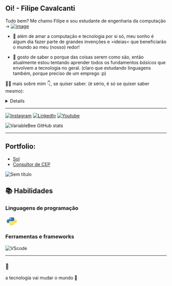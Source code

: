 ## Oi! - Filipe Cavalcanti

Tudo bem? Me chamo Filipe e sou estudante de engenharia da computação -> [![image](https://github.com/user-attachments/assets/0919238c-afa7-4dd7-9ab2-be88bb2910cd)](https://unasp.br/) 

 - 🥼 além de amar a computação e tecnologia por si só, meu sonho é algum dia fazer parte de grandes invenções e >ideias< que beneficiarão o mundo ao meu (nosso) redor!

 - 🔭 gosto de saber o porque das coisas serem como são, então atualmente estou tentando aprender todos os fundamentos *básicos* que envolvem a tecnologia no geral. (claro que estudando linguagens também, porque preciso de um emprego :p)



👨‍💻 mais sobre mim 👇, se quiser saber. (é sério, é só se quiser saber mesmo):
<details> 
    - 💬 Tenho 22 anos e sempre odiei a escola! sempre preferi ficar na frente do computador desde muito pequeno fazendo qualquer coisa que seja. Aprendi muito (infelizmente e felizmente) com a internet, aprendi muito com jogos, aprendi muito sobre aquele mundo que para minha realidade (familia) era totalmente diferente e sempre fiquei fascinado com tudo. Não pense que eu não gostava de aprender só porque eu não gostava e ia mal (bem mal) na escola, eu só não gostava do que >me ensinavam<. aprendi a montar um computador e baixar pirataria sem trojan antes de aprender divisão, claro, depois de ter que aprender a formatar um computador de tanto virus que colocava e depois de ter que aprender a soldar um componente porque fiz alguma burrada. Mas como infelizmente a vida adulta chega para todo mundo, ela chegou com dois pés no meu peito e me falando (ou eu falando para mim mesmo): ¬dinheiro = fracassado. E como eu sempre fui uma criança difícil (chata) e sem controle mental nenhum para nada, enchi minha cabeça com muita merda. Mas eu agradeço por ter crescido assim, um adolescênte/adulto insuportável, mimado e extremamente ignorante sobre a vida; (obrigado Deus por fazer a vida me dar o troco). Hoje, conhecendo pessoas incríveis e pessoas horríveis, cada uma diferente da outra, cada uma com seu jeito de pensar, enxergo as coisas de maneiras diferentes, claro que ainda continuo sendo um ignorante e não sei nada sobre a vida, mas agora eu *SEI* que não sei nada sobre a vida. Dinheiro? não vale nada, mas não paramos de pensar nele. Fazer oque você gosta? não posso, não vai me ajudar a pagar minhas contas. É uma realidade angustiante que me faz pensar: 'eai? a vida é só isso daqui?'; se for, que pena, estou errado mais uma vez. Mas fazer o que se já escolhi que quero mudar isso.
Em um resumo, é isso: quero algum dia ter autonomia suficiente na área da tecnologia, para ter a capacidade de inventar, falar, explicar e transmitir todas as minhas ideias para quem quer ouvir. Estou estudando e me dedicando para isso, e algum dia eu vou ser o melhor no que faço, não para ser melhor que as pessoas, para as pessoas me ouvirem dizer que estámos acabando com o mundo e isso é culpa da nossa burrice e ignorância (capitalista e social, parece que nem somos ou só fingimos que não sabemos que somos todos umas raça só), e pelo menos uma delas entenderem o que estou querendo dizer.
</details>
     
---

[![Instagram](https://img.shields.io/badge/Instagram-E4405F?style=for-the-badge&logo=instagram&logoColor=white)](https://www.instagram.com/lipzerakj/)
[![LinkedIn](https://img.shields.io/badge/LinkedIn-0077B5?style=for-the-badge&logo=linkedin&logoColor=white)](https://www.linkedin.com/in/filipecavalcanti/)
[![Youtube](https://img.shields.io/badge/YouTube-FF0000?style=for-the-badge&logo=youtube&logoColor=white)](https://www.youtube.com/@lipeollv/)

![VariableBee GitHub stats](https://github-readme-stats.vercel.app/api?username=lipeollv&show_icons=true&theme=gotham)

---

## Portfolio:
- [Sol](https://github.com/lipeollv/sol)
- [Consultor de CEP](https://github.com/lipeollv/Consultor-de-CEP)





![Sem título](https://github.com/user-attachments/assets/0b8bd64f-08ef-46fa-9e63-ce15027583ca)


## 📚 Habilidades

<div style="flex-basis: 48%;">
    <h3>Linguagens de programação</h3>
    <img align="center" alt="Python" height="30" width="40" src="https://raw.githubusercontent.com/devicons/devicon/master/icons/python/python-original.svg">

<div style="flex-basis: 48%;">
    <h3>Ferramentas e frameworks</h3>
    <img align="center" alt="VScode" height="30" width="40" src="https://cdn.jsdelivr.net/gh/devicons/devicon/icons/vscode/vscode-original.svg">

---



### 👋                                      
a tecnologia vai mudar o mundo 📌
    
